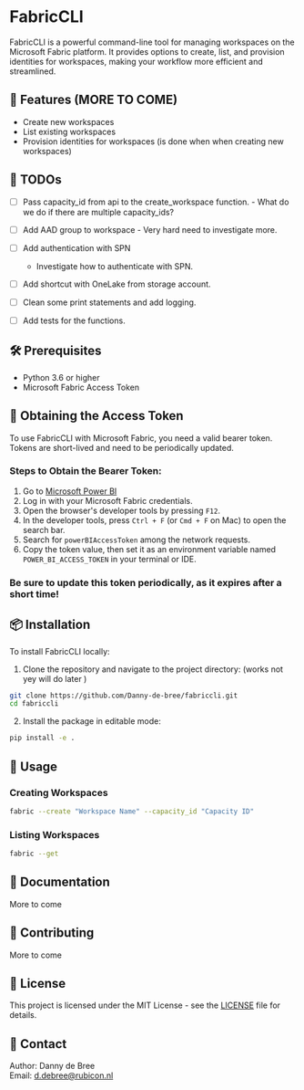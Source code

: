 # FabricCLI

FabricCLI is a powerful command-line tool for managing workspaces on the Microsoft Fabric platform. It provides options to create, list, and provision identities for workspaces, making your workflow more efficient and streamlined.

## 🚀 Features (MORE TO COME)

- Create new workspaces
- List existing workspaces
- Provision identities for workspaces (is done when when creating new workspaces)

## 📝 TODOs

- [ ] Pass capacity_id from api to the create_workspace function.
        - What do we do if there are multiple capacity_ids?

- [ ] Add AAD group to workspace
        - Very hard need to investigate more.

- [ ] Add authentication with SPN
    - Investigate how to authenticate with SPN.

- [ ] Add shortcut with OneLake from storage account.

- [ ] Clean some print statements and add logging.

- [ ] Add tests for the functions.

## 🛠 Prerequisites

- Python 3.6 or higher
- Microsoft Fabric Access Token

## 🔑 Obtaining the Access Token

To use FabricCLI with Microsoft Fabric, you need a valid bearer token. Tokens are short-lived and need to be periodically updated.

### Steps to Obtain the Bearer Token:

1. Go to [Microsoft Power BI](https://app.powerbi.com/)
2. Log in with your Microsoft Fabric credentials.
3. Open the browser's developer tools by pressing `F12`.
4. In the developer tools, press `Ctrl + F` (or `Cmd + F` on Mac) to open the search bar.
5. Search for `powerBIAccessToken` among the network requests.
6. Copy the token value, then set it as an environment variable named `POWER_BI_ACCESS_TOKEN` in your terminal or IDE.

### Be sure to update this token periodically, as it expires after a short time!

## 📦 Installation

To install FabricCLI locally:

1. Clone the repository and navigate to the project directory: (works not yey will do later )

```bash
git clone https://github.com/Danny-de-bree/fabriccli.git 
cd fabriccli
```

2. Install the package in editable mode:

```bash
pip install -e .
```

## 📝 Usage

### Creating Workspaces

```bash
fabric --create "Workspace Name" --capacity_id "Capacity ID"
```

### Listing Workspaces

```bash
fabric --get
```

## 📖 Documentation

More to come

## 🤝 Contributing

More to come

## 📄 License

This project is licensed under the MIT License - see the [LICENSE](LICENSE) file for details.

## 📧 Contact

Author: Danny de Bree  
Email: [d.debree@rubicon.nl](mailto:d.debree@rubicon.nl)
